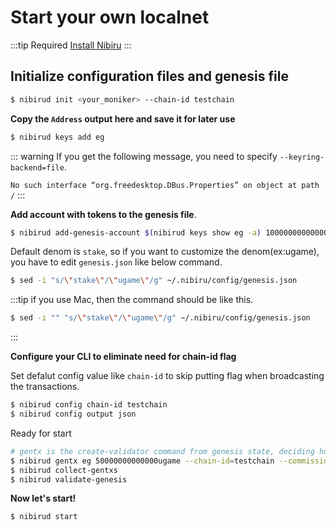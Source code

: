 # Start your own localnet

:::tip Required
[Install Nibiru](../install/install.md)
:::

## Initialize configuration files and genesis file


```sh
$ nibirud init <your_moniker> --chain-id testchain
```

**Copy the `Address` output here and save it for later use**

```sh
$ nibirud keys add eg
```


::: warning
If you get the following message, you need to specify `--keyring-backend=file`.

`No such interface “org.freedesktop.DBus.Properties” on object at path /`
:::


**Add account with tokens to the genesis file**.

```sh
$ nibirud add-genesis-account $(nibirud keys show eg -a) 100000000000000ugame
```

Default denom is `stake`, so if you want to customize the denom(ex:ugame), you have to edit `genesis.json` like below command.

```sh
$ sed -i "s/\"stake\"/\"ugame\"/g" ~/.nibiru/config/genesis.json
```

:::tip 
if you use Mac, then the command should be like this.

```sh
$ sed -i "" "s/\"stake\"/\"ugame\"/g" ~/.nibiru/config/genesis.json
```
:::

**Configure your CLI to eliminate need for chain-id flag**


Set defalut config value like `chain-id` to skip putting flag when broadcasting the transactions.
```sh
$ nibirud config chain-id testchain
$ nibirud config output json
```

Ready for start

```sh
# gentx is the create-validator command from genesis state, deciding how much token is self-delegated at the first place.
$ nibirud gentx eg 50000000000000ugame --chain-id=testchain --commission-max-change-rate=0.1 --commission-max-rate=1 --commission-rate=0.1 --moniker=eg-validator
$ nibirud collect-gentxs
$ nibirud validate-genesis
```

**Now let's start!**
```sh
$ nibirud start
```
